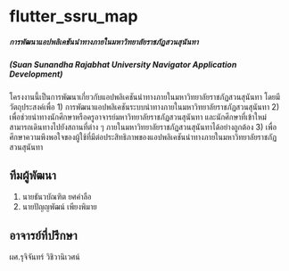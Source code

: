 # flutter_ssru_map
##### การพัฒนาแอปพลิเคชันนำทางภายในมหาวิทยาลัยราชภัฏสวนสุนันทา
##### (Suan Sunandha Rajabhat University Navigator Application Development)

โครงงานนี้เป็นการพัฒนาเกี่ยวกับแอปพลิเคชันนำทางภายในมหาวิทยาลัยราชภัฏสวนสุนันทา โดยมีวัตถุประสงค์เพื่อ 1) การพัฒนาแอปพลิเคชันระบบนำทางภายในมหาวิทยาลัยราชภัฏสวนสุนันทา 2) เพื่อช่วยนำทางนักศึกษาหรือครูอาจารย์มหาวิทยาลัยราชภัฏสวนสุนันทา และนักศึกษาที่เข้าใหม่ สามารถเดินทางไปยังสถานที่ต่าง ๆ ภายในมหาวิทยาลัยราชภัฏสวนสุนันทาได้อย่างถูกต้อง 3) เพื่อศึกษาความพึงพอใจของผู้ใช้ที่มีต่อประสิทธิภาพของแอปพลิเคชันนำทางภายในมหาวิทยาลัยราชภัฏสวนสุนันทา 

## ทีมผู้พัฒนา
1. นายธันวบัณฑิต ยศคำลือ
2. นายปัญญพัฒน์ เพียงพิมาย
## อาจารย์ที่ปรึกษา 
ผศ.รุจิจันทร์ วิชิวานิเวศน์
